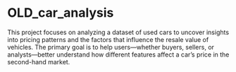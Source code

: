 # OLD_car_analysis
This project focuses on analyzing a dataset of used cars to uncover insights into pricing patterns and the factors that influence the resale value of vehicles. The primary goal is to help users—whether buyers, sellers, or analysts—better understand how different features affect a car’s price in the second-hand market.
